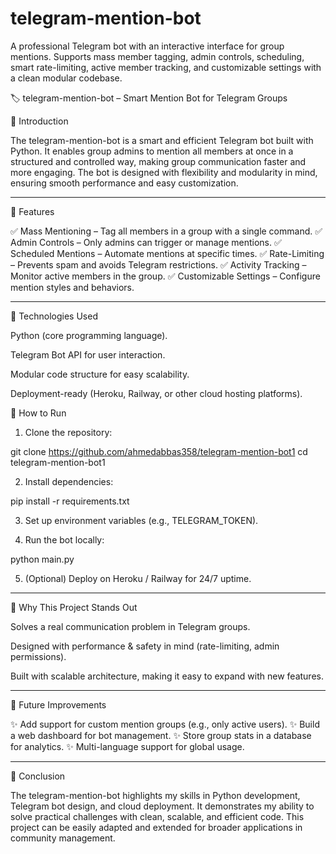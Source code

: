 # telegram-mention-bot
A professional Telegram bot with an interactive interface for group mentions. Supports mass member tagging, admin controls, scheduling, smart rate-limiting, active member tracking, and customizable settings with a clean modular codebase.


🏷 telegram-mention-bot – Smart Mention Bot for Telegram Groups

🔹 Introduction

The telegram-mention-bot is a smart and efficient Telegram bot built with Python. It enables group admins to mention all members at once in a structured and controlled way, making group communication faster and more engaging. The bot is designed with flexibility and modularity in mind, ensuring smooth performance and easy customization.


---

🔹 Features

✅ Mass Mentioning – Tag all members in a group with a single command.
✅ Admin Controls – Only admins can trigger or manage mentions.
✅ Scheduled Mentions – Automate mentions at specific times.
✅ Rate-Limiting – Prevents spam and avoids Telegram restrictions.
✅ Activity Tracking – Monitor active members in the group.
✅ Customizable Settings – Configure mention styles and behaviors.


---

🔹 Technologies Used

Python (core programming language).

Telegram Bot API for user interaction.

Modular code structure for easy scalability.

Deployment-ready (Heroku, Railway, or other cloud hosting platforms).



🔹 How to Run

1. Clone the repository:

git clone https://github.com/ahmedabbas358/telegram-mention-bot1
cd telegram-mention-bot1


2. Install dependencies:

pip install -r requirements.txt


3. Set up environment variables (e.g., TELEGRAM_TOKEN).


4. Run the bot locally:

python main.py


5. (Optional) Deploy on Heroku / Railway for 24/7 uptime.




---

🔹 Why This Project Stands Out

Solves a real communication problem in Telegram groups.

Designed with performance & safety in mind (rate-limiting, admin permissions).

Built with scalable architecture, making it easy to expand with new features.



---

🔹 Future Improvements

✨ Add support for custom mention groups (e.g., only active users).
✨ Build a web dashboard for bot management.
✨ Store group stats in a database for analytics.
✨ Multi-language support for global usage.


---

🔹 Conclusion

The telegram-mention-bot highlights my skills in Python development, Telegram bot design, and cloud deployment. It demonstrates my ability to solve practical challenges with clean, scalable, and efficient code. This project can be easily adapted and extended for broader applications in community management.


